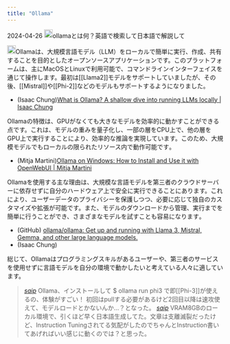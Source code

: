 ```yaml
---
title: "Ollama"
---
```


2024-04-26
<img src='https://scrapbox.io/api/pages/nishio/nishio/icon' alt='nishio.icon' height="19.5"/>ollamaとは何？英語で検索して日本語で解説して

<img src='https://scrapbox.io/api/pages/nishio/gpt/icon' alt='gpt.icon' height="19.5"/>Ollamaは、大規模言語モデル（LLM）をローカルで簡単に実行、作成、共有することを目的としたオープンソースアプリケーションです。このプラットフォームは、主にMacOSとLinuxで利用可能で、コマンドラインインターフェイスを通じて操作します。最初は[[Llama2]]モデルをサポートしていましたが、その後、[[Mistral]]や[[Phi-2]]などのモデルもサポートするようになりました​。
- (Isaac Chung)[What is Ollama? A shallow dive into running LLMs locally | Isaac Chung](https://isaac-chung.github.io/blog/what-is-ollama)​

Ollamaの特徴は、GPUがなくても大きなモデルを効率的に動かすことができる点です。これは、モデルの重みを量子化し、一部の層をCPU上で、他の層をGPU上で実行することにより、効率的な推論を実現しています。このため、大規模モデルでもローカルの限られたリソース内で動作可能です​​。
- (Mitja Martini)[Ollama on Windows: How to Install and Use it with OpenWebUI | Mitja Martini](https://mitjamartini.com/posts/ollama-on-windows/)

Ollamaを使用する主な理由は、大規模な言語モデルを第三者のクラウドサーバーに依存せずに自分のハードウェア上で安全に実行できることにあります。これにより、ユーザーデータのプライバシーを保護しつつ、必要に応じて独自のカスタマイズや拡張が可能です。また、モデルのダウンロードから管理、実行までを簡単に行うことができ、さまざまなモデルを試すことも容易になります​​。
- (GitHub) [ollama/ollama: Get up and running with Llama 3, Mistral, Gemma, and other large language models.](https://github.com/ollama/ollama)
- (Isaac Chung)

総じて、Ollamaはプログラミングスキルがあるユーザーや、第三者のサービスを使用せずに言語モデルを自分の環境で動かしたいと考えている人々に適しています。


> [_saip_](https://twitter.com/_saip_/status/1783309599480668508) Ollama、インストールして
>  $ ollama run phi3
>  で即[[Phi-3]]が使えるの、体験がすごい！
>  初回はpullする必要があるけど2回目以降は速攻使えて、モデルロードとかないんか…？となった。
> [_saip_](https://twitter.com/_saip_/status/1783310216827990465) VRAM8GBのローカル環境で、引くほど早く日本語生成してた。文章は支離滅裂だったけど、Instruction Tuningされてる気配がしたのでちゃんとInstruction書いてあげればいい感じに動くのでは？と思った。
